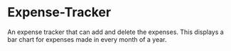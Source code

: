 # Expense-Tracker
An expense tracker that can add and delete the expenses. This displays a bar chart for expenses made in every month of a year.

